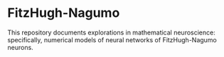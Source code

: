# FitzHugh-Nagumo

This repository documents explorations in mathematical neuroscience:
specifically, numerical models of neural networks of FitzHugh-Nagumo neurons.
